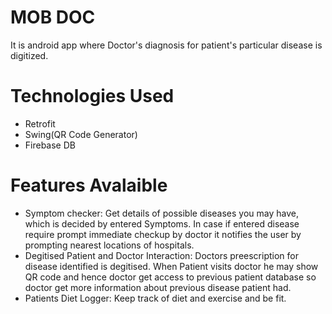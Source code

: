 
# MOB DOC

It is android app where Doctor's diagnosis for patient's particular disease is digitized.

# Technologies Used
* Retrofit 
* Swing(QR Code Generator)
* Firebase DB

# Features Avalaible 
* Symptom checker: Get details of possible diseases you may have, which is decided by entered Symptoms. In case if entered disease require prompt immediate checkup by doctor it notifies the user by prompting nearest locations of hospitals.
* Degitised Patient and Doctor Interaction: Doctors preescription for disease identified is degitised. When Patient visits doctor he may show QR code and hence doctor get access to previous patient database so doctor get more information about previous disease patient had.
* Patients Diet Logger: Keep track of diet and exercise and be fit.
